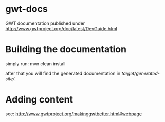 gwt-docs
========

GWT documentation published under http://www.gwtproject.org/doc/latest/DevGuide.html

Building the documentation
==========================

simply run:
  mvn clean install

after that you will find the generated documentation in *target/generated-site/*.

Adding content
==============
see: http://www.gwtproject.org/makinggwtbetter.html#webpage
